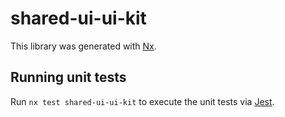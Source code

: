 # shared-ui-ui-kit

This library was generated with [Nx](https://nx.dev).

## Running unit tests

Run `nx test shared-ui-ui-kit` to execute the unit tests via [Jest](https://jestjs.io).
